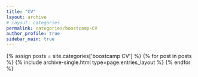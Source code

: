 ```yaml
---
title: "CV"
layout: archive
# layout: categories
permalink: categories/boostcamp-CV
author_profile: true
sidebar_main: true
---
```



{% assign posts = site.categories['boostcamp CV'] %}
{% for post in posts %} {% include archive-single.html type=page.entries_layout %} {% endfor %}

